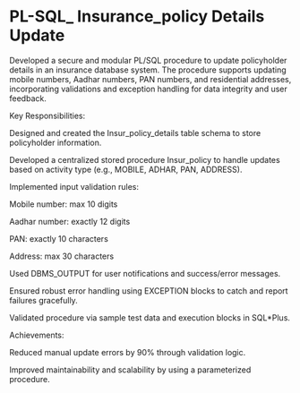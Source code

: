 # PL-SQL_ Insurance_policy Details Update

Developed a secure and modular PL/SQL procedure to update policyholder details in an insurance database system. The procedure supports updating mobile numbers, Aadhar numbers, PAN numbers, and residential addresses, incorporating validations and exception handling for data integrity and user feedback.

Key Responsibilities:

Designed and created the Insur_policy_details table schema to store policyholder information.

Developed a centralized stored procedure Insur_policy to handle updates based on activity type (e.g., MOBILE, ADHAR, PAN, ADDRESS).

Implemented input validation rules:

Mobile number: max 10 digits

Aadhar number: exactly 12 digits

PAN: exactly 10 characters

Address: max 30 characters

Used DBMS_OUTPUT for user notifications and success/error messages.

Ensured robust error handling using EXCEPTION blocks to catch and report failures gracefully.

Validated procedure via sample test data and execution blocks in SQL*Plus.

Achievements:

Reduced manual update errors by 90% through validation logic.

Improved maintainability and scalability by using a parameterized procedure.


